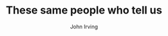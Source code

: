 ---
title: These same people who tell us
dateAdded: 2019-03-07
text: These same people who tell us we must defend the lives of the unborn — they are the same people who seem not so interested in defending anyone but themselves after the accident of birth is complete! These same people who profess their love of the unborn's soul — they don't care to make much of a contribution to the poor, they don't care to offer much assistance to the unwanted or the oppressed! How do they justify such a concern for the fetus and such a lack of concern for unwanted and abused children? They condemn others for the accident of conception; they condemn the poor — as if the poor can help being poor. One way the poor could help themselves would be to be in control of the size of their families. I thought that freedom of choice was obviously democratic — was obviously American!
author: John Irving
source: The Cider House Rules
topics:
  - Freedom
  - Choice
user: phocks
---